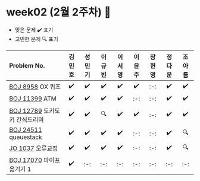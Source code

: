 
# week02 (2월 2주차) :pencil:

- 맞은 문제 :heavy_check_mark: 표기
- 고민한 문제 :mag: 표기



|Problem No.|김민호|성민기|이규빈|이서영|이윤주|장현영|정다운|조아름|
|:---------------------------|:-----:|:-----:|:-----:|:-----:|:-----:|:-----:|:-----:|:-----:|
|[BOJ 8958](https://www.acmicpc.net/problem/8958) OX 퀴즈|:heavy_check_mark:|:heavy_check_mark:|:heavy_check_mark:|:heavy_check_mark:|:heavy_check_mark:|:-:|:heavy_check_mark:|:heavy_check_mark:|
|[BOJ 11399](https://www.acmicpc.net/problem/11399) ATM|:heavy_check_mark:|:heavy_check_mark:|:heavy_check_mark:|:heavy_check_mark:|:-:|:-:|:heavy_check_mark:|:heavy_check_mark:|
|[BOJ 12789](https://www.acmicpc.net/problem/12789) 도키도키 간식드리미|:heavy_check_mark:|:heavy_check_mark:|:mag:|:heavy_check_mark:|:heavy_check_mark:|:-:|:heavy_check_mark:|:heavy_check_mark:|
|[BOJ 24511](https://www.acmicpc.net/problem/24511) queuestack|:heavy_check_mark:|:heavy_check_mark:|:heavy_check_mark:|:heavy_check_mark:|:-:|:-:|:heavy_check_mark:|:mag:|
|[JO 1037](https://www.jungol.co.kr/problem/1037) 오류교정|:heavy_check_mark:|:heavy_check_mark:|:heavy_check_mark:|:heavy_check_mark:|:-:|:-:|:heavy_check_mark:|:mag:|
|[BOJ 17070](https://www.acmicpc.net/problem/17070) 파이프 옮기기 1|:heavy_check_mark:|:-:|:-:|:-:|:-:|:-:|:-:|:-:|
